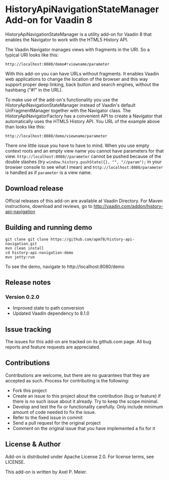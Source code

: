 # HistoryApiNavigationStateManager Add-on for Vaadin 8

HistoryApiNavigationStateManager is a utility add-on for Vaadin 8 that enables the Navigator to work with the HTML5 History API.

The Vaadin Navigator manages views with fragments in the URI. So a typical URI looks like this:

    http://localhost:8080/demo#!viewname/parameter
    
With this add-on you can have URLs without fragments. It enables Vaadin web applications to change the location of the browser and this way support proper deep linking, back button and search engines, without the hashbang ("#!" in the URL).
 
To make use of the add-on's functionality you use the HistoryApiNavigationStateManager instead of Vaadin's default UriFragmentManager together with the Navigator class. The HistoryApiNavigatorFactory has a convenient API to create a Navigator that automatically uses the HTML5 History API. You URL of the example above than looks like this:

    http://localhost:8080/demo/viewname/parameter
    
There one little issue you have to have to mind. When you use empty context roots and an empty view name you cannot have parameters for that view. `http://localhost:8080//parameter` cannot be pushed because of the double slashes (try `window.history.pushState({}, "", "//param");` in your browser console to see what I mean) and `http://localhost:8080/parameter` is handled as if `parameter` is a view name.    

## Download release

Official releases of this add-on are available at Vaadin Directory. For Maven instructions, download and reviews, go to http://vaadin.com/addon/history-api-navigation

## Building and running demo

    git clone git clone https://github.com/apm78/history-api-navigation.git
    mvn clean install
    cd history-api-navigation-demo
    mvn jetty:run

To see the demo, navigate to http://localhost:8080/demo

## Release notes

### Version 0.2.0
- Improved state to path conversion
- Updated Vaadin dependency to 8.1.0

## Issue tracking

The issues for this add-on are tracked on its github.com page. All bug reports and feature requests are appreciated. 

## Contributions

Contributions are welcome, but there are no guarantees that they are accepted as such. Process for contributing is the following:
- Fork this project
- Create an issue to this project about the contribution (bug or feature) if there is no such issue about it already. Try to keep the scope minimal.
- Develop and test the fix or functionality carefully. Only include minimum amount of code needed to fix the issue.
- Refer to the fixed issue in commit
- Send a pull request for the original project
- Comment on the original issue that you have implemented a fix for it

## License & Author

Add-on is distributed under Apache License 2.0. For license terms, see LICENSE.

This add-on is written by Axel P. Meier.
